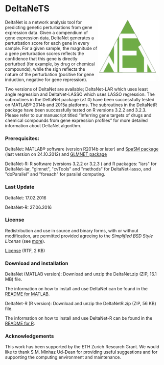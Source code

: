# DeltaNeTS
<img style = "float: right;" src = "https://github.com/CABSEL/DeltaNeTS/blob/master/image_deltanet.png" width="200" height="200" align="right"> 

DeltaNet is a network analysis tool for predicting genetic perturbations from gene expression data. Given a compendium of gene expression data, DeltaNet generates a perturbation score for each gene in every sample. For a given sample, the magnitude of a gene perturbation scores reflects the confidence that this gene is directly perturbed (for example, by drug or chemical compounds), while the sign reflects the nature of the perturbation (positive for gene induction, negative for gene repression).

Two versions of DeltaNet are available; DeltaNet-LAR which uses least angle regression and DeltaNet-LASSO which uses LASSO regression. The subroutines in the DeltaNet package (v.1.0) have been successfully tested on MATLAB® 2014b and 2015a platforms. The subroutines in the DeltaNetR package have been successfully tested on R versions 3.2.2 and 3.2.3. Please refer to our manuscript titled “Inferring gene targets of drugs and chemical compounds from gene expression profiles” for more detailed information about DeltaNet algorithm.


### Prerequisites:
DeltaNet: MATLAB® software (version R2014b or later) and [SpaSM package](http://www2.imm.dtu.dk/projects/spasm/) (last version on 24.10.2012) and [GLMNET package](http://web.stanford.edu/~hastie/glmnet_matlab/)

DeltaNet-R:  R software (versions 3.2.2 or 3.2.3 ) and R packages: "lars" for DeltaNet-lar, "glmnet", "cvTools" and "methods" for DeltaNet-lasso, and "doParallel" and "foreach" for parallel computing.

### Last Update
DeltaNet: 17.02.2016

DeltaNet-R: 27.06.2016
### License
Redistribution and use in source and binary forms, with or without modification, are permitted provided agreeing to the *Simplified BSD Style License* (see [more](http://opensource.org/licenses/bsd-license.php)).

[License](https://github.com/CABSEL/DeltaNeTS/blob/master/LICENSE) (RTF, 2 KB)


### Download and installation
DeltaNet (MATLAB version):
Download and unzip the DeltaNet.zip (ZIP, 16.1 MB) file.

The information on how to install and use DeltaNet can be found in the [README for MATLAB]().

DeltaNet-R (R version):
Download and unzip the DeltaNetR.zip (ZIP, 56 KB) file.

The information on how to install and use DeltaNet-R can be found in the [README for R]().

### Acknowledgements
This work has been supported by the ETH Zurich Research Grant. We would like to thank S.M. Minhaz Ud-Dean for providing useful suggestions and for supporting the computing environment and maintenance.
